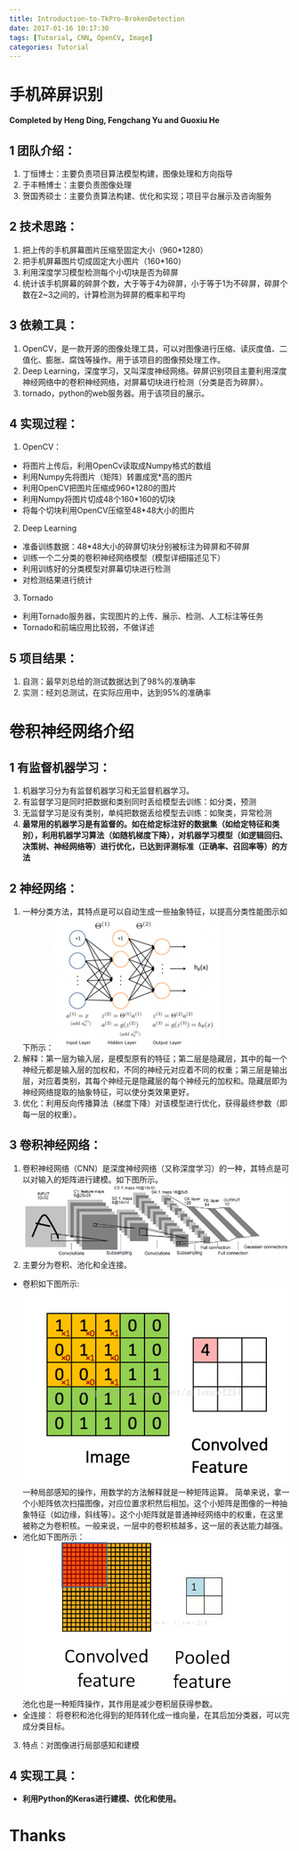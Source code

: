 ```yaml
---
title: Introduction-to-TkPro-BrokenDetection
date: 2017-01-16 10:17:30
tags: [Tutorial, CNN, OpenCV, Image]
categories: Tutorial
---
```

# 手机碎屏识别
**Completed by Heng Ding, Fengchang Yu and Guoxiu He**
<!--more-->
## 1 团队介绍：
1. 丁恒博士：主要负责项目算法模型构建，图像处理和方向指导
2. 于丰畅博士：主要负责图像处理
3. 贺国秀硕士：主要负责算法构建、优化和实现；项目平台展示及咨询服务

## 2 技术思路：
1. 把上传的手机屏幕图片压缩至固定大小（960\*1280）
2. 把手机屏幕图片切成固定大小图片（160\*160）
3. 利用深度学习模型检测每个小切块是否为碎屏
4. 统计该手机屏幕的碎屏个数，大于等于4为碎屏，小于等于1为不碎屏，碎屏个数在2~3之间的，计算检测为碎屏的概率和平均

## 3 依赖工具：
1. OpenCV，是一款开源的图像处理工具，可以对图像进行压缩、读灰度值、二值化、膨胀、腐蚀等操作。用于该项目的图像预处理工作。
2. Deep Learning，深度学习，又叫深度神经网络。碎屏识别项目主要利用深度神经网络中的卷积神经网络，对屏幕切块进行检测（分类是否为碎屏）。
3. tornado，python的web服务器。用于该项目的展示。

## 4 实现过程：
1. OpenCV：
  * 将图片上传后，利用OpenCv读取成Numpy格式的数组
  * 利用Numpy先将图片（矩阵）转置成宽\*高的图片
  * 利用OpenCV把图片压缩成960\*1280的图片
  * 利用Numpy将图片切成48个160\*160的切块
  * 将每个切块利用OpenCV压缩至48\*48大小的图片

2. Deep Learning
  * 准备训练数据：48\*48大小的碎屏切块分别被标注为碎屏和不碎屏
  * 训练一个二分类的卷积神经网络模型（模型详细描述见下）
  * 利用训练好的分类模型对屏幕切块进行检测
  * 对检测结果进行统计
 
3. Tornado
  * 利用Tornado服务器，实现图片的上传、展示、检测、人工标注等任务
  * Tornado和前端应用比较弱，不做详述

## 5 项目结果：
1. 自测：最早刘总给的测试数据达到了98%的准确率
2. 实测：经刘总测试，在实际应用中，达到95%的准确率

# 卷积神经网络介绍
## 1 有监督机器学习：
1. 机器学习分为有监督机器学习和无监督机器学习。
2. 有监督学习是同时把数据和类别同时丢给模型去训练：如分类，预测
3. 无监督学习是没有类别，单纯把数据丢给模型去训练：如聚类，异常检测
4. **最常用的机器学习是有监督的。如在给定标注好的数据集（如给定特征和类别），利用机器学习算法（如随机梯度下降），对机器学习模型（如逻辑回归、决策树、神经网络等）进行优化，已达到评测标准（正确率、召回率等）的方法**

## 2 神经网络：
1. 一种分类方法，其特点是可以自动生成一些抽象特征，以提高分类性能图示如下所示：![Neural Network](Introduction-to-TkPro-BrokenDetection/nn.png)
2. 解释：第一层为输入层，是模型原有的特征；第二层是隐藏层，其中的每一个神经元都是输入层的加权和，不同的神经元对应着不同的权重；第三层是输出层，对应着类别，其每个神经元是隐藏层的每个神经元的加权和。隐藏层即为神经网络提取的抽象特征，可以使分类效果更好。
3. 优化：利用反向传播算法（梯度下降）对该模型进行优化，获得最终参数（即每一层的权重）。

## 3 卷积神经网络：
1. 卷积神经网络（CNN）是深度神经网络（又称深度学习）的一种，其特点是可以对输入的矩阵进行建模。如下图所示。
   ![CNN](Introduction-to-TkPro-BrokenDetection/cnn.png)
2. 主要分为卷积、池化和全连接。
  * 卷积如下图所示:
   ![conv](Introduction-to-TkPro-BrokenDetection/conv.gif)
   一种局部感知的操作，用数学的方法解释就是一种矩阵运算。
   简单来说，拿一个小矩阵依次扫描图像，对应位置求积然后相加。这个小矩阵是图像的一种抽象特征（如边缘，斜线等）。这个小矩阵就是普通神经网络中的权重，在这里被称之为卷积核。一般来说，一层中的卷积核越多，这一层的表达能力越强。
  * 池化如下图所示：
   ![conv](Introduction-to-TkPro-BrokenDetection/pooling.gif)
   池化也是一种矩阵操作，其作用是减少卷积层获得参数。
  * 全连接：
   将卷积和池化得到的矩阵转化成一维向量，在其后加分类器，可以完成分类目标。
3. 特点：对图像进行局部感知和建模

## 4 实现工具：
* **利用Python的Keras进行建模、优化和使用。**

# Thanks
